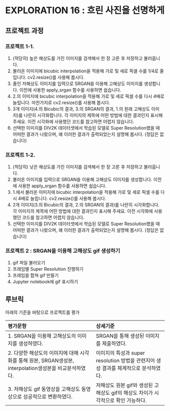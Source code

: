 # EXPLORATION 16 : 흐린 사진을 선명하게


## 프로젝트 과정

### 프로젝트 1-1.

1. (적당히) 높은 해상도를 가진 이미지를 검색해서 한 장 고른 후 저장하고 불러옵니다.
2. 불러온 이미지에 bicubic interpolation을 적용해 가로 및 세로 픽셀 수를 1/4로 줄입니다. cv2.resize()를 사용해 봅시다.
3. 줄인 저해상도 이미지를 입력으로 SRGAN을 이용해 고해상도 이미지를 생성합니다. 이전에 사용한 apply_srgan 함수를 사용하면 쉽습니다.
4. 2.의 이미지에 bicubic interpolation을 적용해 가로 및 세로 픽셀 수를 다시 4배로 늘립니다. 마찬가지로 cv2.resize()를 사용해 봅시다.
5. 3개 이미지(4.의 Bicubic의 결과, 3.의 SRGAN의 결과, 1.의 원래 고해상도 이미지)를 나란히 시각화합니다. 각 이미지의 제목에 어떤 방법에 대한 결과인지 표시해 주세요. 이전 시각화에 사용했던 코드를 참고하면 어렵지 않습니다.
6. 선택한 이미지를 DIV2K 데이터셋에서 학습된 모델로 Super Resolution했을 때 어떠한 결과가 나왔으며, 왜 이러한 결과가 출력되었는지 설명해 봅시다. (정답은 없습니다)

### 프로젝트 1-2.

1. (적당히) 낮은 해상도를 가진 이미지를 검색해서 한 장 고른 후 저장하고 불러옵니다.
2. 불러온 이미지를 입력으로 SRGAN을 이용해 고해상도 이미지를 생성합니다. 이전에 사용한 apply_srgan 함수를 사용하면 쉽습니다.
3. 1.에서 불러온 이미지에 bicubic interpolation을 적용해 가로 및 세로 픽셀 수를 다시 4배로 늘립니다. cv2.resize()를 사용해 봅시다.
4. 2개 이미지(3.의 Bicubic의 결과, 2.의 SRGAN의 결과)를 나란히 시각화합니다. 각 이미지의 제목에 어떤 방법에 대한 결과인지 표시해 주세요. 이전 시각화에 사용했던 코드를 참고하면 어렵지 않습니다.
5. 선택한 이미지를 DIV2K 데이터셋에서 학습된 모델로 Super Resolution했을 때 어떠한 결과가 나왔으며, 왜 이러한 결과가 출력되었는지 설명해 봅시다. (정답은 없습니다)

### 프로젝트 2 : SRGAN을 이용해 고해상도 gif 생성하기

1. gif 파일 불러오기
2. 프레임별 Super Resolution 진행하기
3. 프레임을 합쳐 gif 만들기
4. Jupyter notebook에 gif 표시하기

## 루브릭
아래의 기준을 바탕으로 프로젝트를 평가

| 평가문항                                                     | 상세기준                                                     |
| :----------------------------------------------------------- | :----------------------------------------------------------- |
| 1. SRGAN을 이용해 고해상도의 이미지를 생성하였다. | SRGAN을 통해 생성된 이미지를 제출하였다. |
| 2. 다양한 해상도의 이미지에 대해 시각화를 통해 원본, SRGAN생성본, interpolation생성본을 비교분석하였다. | 이미지의 특성과 super resolution 방법을 관련지어 생성 결과를 체계적으로 분석하였다. |
| 3. 저해상도 gif 동영상을 고해상도 동영상으로 성공적으로 변환하였다. | 저해상도 원본 gif와 생성된 고해상도 gif의 해상도 차이가 시각적으로 확인 가능하다. |